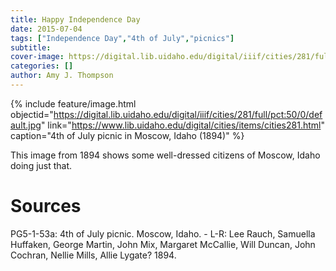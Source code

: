 ```yaml
---
title: Happy Independence Day
date: 2015-07-04
tags: ["Independence Day","4th of July","picnics"]
subtitle: 
cover-image: https://digital.lib.uidaho.edu/digital/iiif/cities/281/full/pct:50/0/default.jpg
categories: []
author: Amy J. Thompson
---
```


{% include feature/image.html objectid="https://digital.lib.uidaho.edu/digital/iiif/cities/281/full/pct:50/0/default.jpg" link="https://www.lib.uidaho.edu/digital/cities/items/cities281.html" caption="4th of July picnic in Moscow, Idaho (1894)" %}

This image from 1894 shows some well-dressed citizens of Moscow, Idaho doing just that.

# Sources

PG5-1-53a: 4th of July picnic. Moscow, Idaho.  - L-R: Lee Rauch, Samuella Huffaken, George Martin, John Mix, Margaret McCallie, Will Duncan, John Cochran, Nellie Mills, Allie Lygate?  1894.